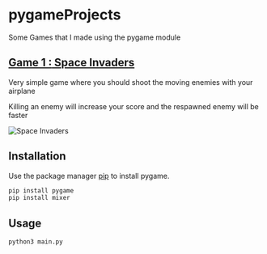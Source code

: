 # pygameProjects

Some Games that I made using the pygame module

## [**Game 1 :** Space Invaders](https://github.com/GiN2K/pygameProjects/tree/main/Space%20Invaders)
Very simple game where you should shoot the moving enemies with your airplane

Killing an enemy will increase your score and the respawned enemy will be faster

![Space Invaders](https://i.ibb.co/d5sW5MR/Space-Invaders.png)

## Installation

Use the package manager [pip](https://pip.pypa.io/en/stable/) to install pygame.

```bash
pip install pygame
pip install mixer
```

## Usage

```python
python3 main.py
```
